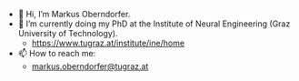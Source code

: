 - 👋 Hi, I’m Markus Oberndorfer.
- 🌱 I’m currently doing my PhD at the Institute of Neural Engineering (Graz University of Technology).
  - https://www.tugraz.at/institute/ine/home
- 📫 How to reach me:
  - markus.oberndorfer@tugraz.at

